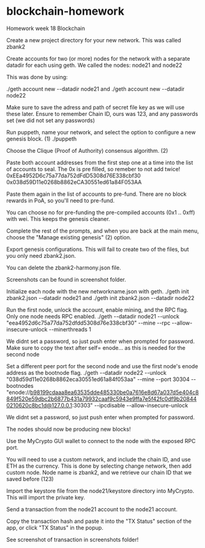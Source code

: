 # blockchain-homework
Homework week 18 Blockchain

Create a new project directory for your new network. This was called zbank2

Create accounts for two (or more) nodes for the network with a separate datadir for each using geth. We called the nodes: node21 and node22

This was done by using: 

./geth account new --datadir node21
and
./geth account new --datadir node22

Make sure to save the adress and path of secret file key as we will use these later. 
Ensure to remember Chain ID, ours was 123, and any passwords set (we did not set any passwords)


Run puppeth, name your network, and select the option to configure a new genesis block. (1)
./puppeth

Choose the Clique (Proof of Authority) consensus algorithm. (2)


Paste both account addresses from the first step one at a time into the list of accounts to seal.
The 0x is pre filled, so remeber to not add twice!
0xEEa4952D6c75a77da752dFdD5308d76E338cbf30
0x038d59D11e0268b8862eCA30551ed61a84F053AA

Paste them again in the list of accounts to pre-fund. There are no block rewards in PoA, so you'll need to pre-fund.


You can choose no for pre-funding the pre-compiled accounts (0x1 .. 0xff) with wei. This keeps the genesis cleaner.


Complete the rest of the prompts, and when you are back at the main menu, choose the "Manage existing genesis" (2) option.


Export genesis configurations. This will fail to create two of the files, but you only need zbank2.json.


You can delete the zbank2-harmony.json file.


Screenshots can be found in screenshot folder.


Initialize each node with the new networkname.json with geth.
./geth init zbank2.json --datadir node21
and 
./geth init zbank2.json --datadir node22

Run the first node, unlock the account, enable mining, and the RPC flag. Only one node needs RPC enabled.
./geth --datadir node21 --unlock "eea4952d6c75a77da752dfdd5308d76e338cbf30" --mine --rpc --allow-insecure-unlock --minerthreads 1

We didnt set a password, so just push enter when prompted for password.
Make sure to copy the text after self= enode... as this is needed for the second node

Set a different peer port for the second node and use the first node's enode address as the bootnode flag.
./geth --datadir node22 --unlock "038d59d11e0268b8862eca30551ed61a84f053aa" --mine --port 30304 --bootnodes "enode://b98199cdaaa8ea63535dde485330be0a7616e8d67a037d5e404c8849f520e59dbc2b6877b431a79932caaf9c5943e9ffa7e5f42fc0df9b208440210620c8bc1d@127.0.0.1:30303" --ipcdisable --allow-insecure-unlock

We didnt set a password, so just push enter when prompted for password.

The nodes should now be producing new blocks!

Use the MyCrypto GUI wallet to connect to the node with the exposed RPC port.

You will need to use a custom network, and include the chain ID, and use ETH as the currency. 
This is done by selecting change network, then add custom node. Node name is zbank2, and we retrieve our chain ID that we saved before (123)

Import the keystore file from the node21/keystore directory into MyCrypto. This will import the private key.


Send a transaction from the node21 account to the node21 account.


Copy the transaction hash and paste it into the "TX Status" section of the app, or click "TX Status" in the popup.


See screenshot of transaction in screenshots folder!



